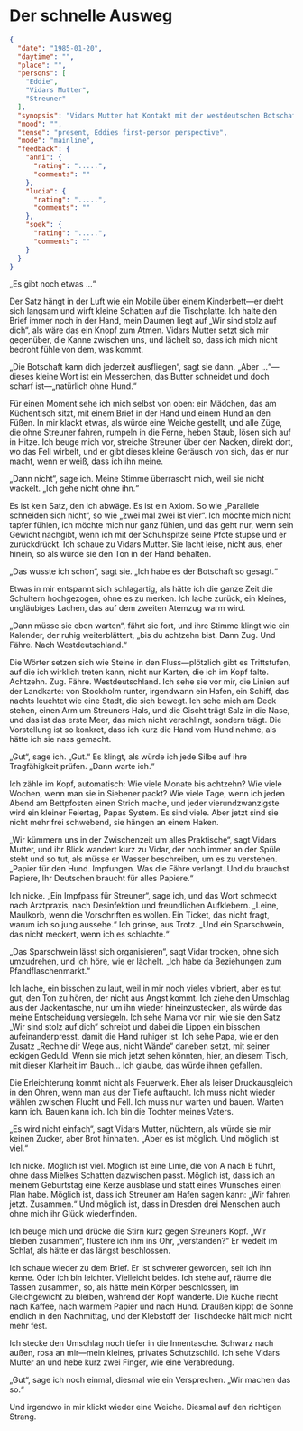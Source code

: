 # Der schnelle Ausweg

```json
{
  "date": "1985-01-20",
  "daytime": "",
  "place": "",
  "persons": [
    "Eddie",
    "Vidars Mutter",
    "Streuner"
  ],
  "synopsis": "Vidars Mutter hat Kontakt mit der westdeutschen Botschaft aufgenommen. Sie haben Briefe für Eddie",
  "mood": "",
  "tense": "present, Eddies first-person perspective",
  "mode": "mainline",
  "feedback": {
    "anni": {
      "rating": ".....",
      "comments": ""
    },
    "lucia": {
      "rating": ".....",
      "comments": ""
    },
    "soek": {
      "rating": ".....",
      "comments": ""
    }
  }
}
```

„Es gibt noch etwas …“

Der Satz hängt in der Luft wie ein Mobile über einem Kinderbett—er dreht sich
langsam und wirft kleine Schatten auf die Tischplatte. Ich halte den Brief immer
noch in der Hand, mein Daumen liegt auf „Wir sind stolz auf dich“, als wäre das
ein Knopf zum Atmen. Vidars Mutter setzt sich mir gegenüber, die Kanne zwischen
uns, und lächelt so, dass ich mich nicht bedroht fühle von dem, was kommt.

„Die Botschaft kann dich jederzeit ausfliegen“, sagt sie dann. „Aber …“—dieses
kleine Wort ist ein Messerchen, das Butter schneidet und doch scharf
ist—„natürlich ohne Hund.“

Für einen Moment sehe ich mich selbst von oben: ein Mädchen, das am Küchentisch
sitzt, mit einem Brief in der Hand und einem Hund an den Füßen. In mir klackt
etwas, als würde eine Weiche gestellt, und alle Züge, die ohne Streuner fahren,
rumpeln in die Ferne, heben Staub, lösen sich auf in Hitze. Ich beuge mich vor,
streiche Streuner über den Nacken, direkt dort, wo das Fell wirbelt, und er gibt
dieses kleine Geräusch von sich, das er nur macht, wenn er weiß, dass ich ihn
meine.

„Dann nicht“, sage ich. Meine Stimme überrascht mich, weil sie nicht wackelt.
„Ich gehe nicht ohne ihn.“

Es ist kein Satz, den ich abwäge. Es ist ein Axiom. So wie „Parallele schneiden
sich nicht“, so wie „zwei mal zwei ist vier“. Ich möchte mich nicht tapfer
fühlen, ich möchte mich nur ganz fühlen, und das geht nur, wenn sein Gewicht
nachgibt, wenn ich mit der Schuhspitze seine Pfote stupse und er zurückdrückt.
Ich schaue zu Vidars Mutter. Sie lacht leise, nicht aus, eher hinein, so als
würde sie den Ton in der Hand behalten.

„Das wusste ich schon“, sagt sie. „Ich habe es der Botschaft so gesagt.“

Etwas in mir entspannt sich schlagartig, als hätte ich die ganze Zeit die
Schultern hochgezogen, ohne es zu merken. Ich lache zurück, ein kleines,
ungläubiges Lachen, das auf dem zweiten Atemzug warm wird.

„Dann müsse sie eben warten“, fährt sie fort, und ihre Stimme klingt wie ein
Kalender, der ruhig weiterblättert, „bis du achtzehn bist. Dann Zug. Und Fähre.
Nach Westdeutschland.“

Die Wörter setzen sich wie Steine in den Fluss—plötzlich gibt es Trittstufen,
auf die ich wirklich treten kann, nicht nur Karten, die ich im Kopf falte.
Achtzehn. Zug. Fähre. Westdeutschland. Ich sehe sie vor mir, die Linien auf der
Landkarte: von Stockholm runter, irgendwann ein Hafen, ein Schiff, das nachts
leuchtet wie eine Stadt, die sich bewegt. Ich sehe mich am Deck stehen, einen
Arm um Streuners Hals, und die Gischt trägt Salz in die Nase, und das ist das
erste Meer, das mich nicht verschlingt, sondern trägt. Die Vorstellung ist so
konkret, dass ich kurz die Hand vom Hund nehme, als hätte ich sie nass gemacht.

„Gut“, sage ich. „Gut.“ Es klingt, als würde ich jede Silbe auf ihre
Tragfähigkeit prüfen. „Dann warte ich.“

Ich zähle im Kopf, automatisch: Wie viele Monate bis achtzehn? Wie viele Wochen,
wenn man sie in Siebener packt? Wie viele Tage, wenn ich jeden Abend am
Bettpfosten einen Strich mache, und jeder vierundzwanzigste wird ein kleiner
Feiertag, Papas System. Es sind viele. Aber jetzt sind sie nicht mehr frei
schwebend, sie hängen an einem Haken.

„Wir kümmern uns in der Zwischenzeit um alles Praktische“, sagt Vidars Mutter,
und ihr Blick wandert kurz zu Vidar, der noch immer an der Spüle steht und so
tut, als müsse er Wasser beschreiben, um es zu verstehen. „Papier für den Hund.
Impfungen. Was die Fähre verlangt. Und du brauchst Papiere, Ihr Deutschen
braucht für alles Papiere.“

Ich nicke. „Ein Impfpass für Streuner“, sage ich, und das Wort schmeckt nach
Arztpraxis, nach Desinfektion und freundlichen Aufklebern. „Leine, Maulkorb,
wenn die Vorschriften es wollen. Ein Ticket, das nicht fragt, warum ich so jung
aussehe.“ Ich grinse, aus Trotz. „Und ein Sparschwein, das nicht meckert, wenn
ich es schlachte.“

„Das Sparschwein lässt sich organisieren“, sagt Vidar trocken, ohne sich
umzudrehen, und ich höre, wie er lächelt. „Ich habe da Beziehungen zum
Pfandflaschenmarkt.“

Ich lache, ein bisschen zu laut, weil in mir noch vieles vibriert, aber es tut
gut, den Ton zu hören, der nicht aus Angst kommt. Ich ziehe den Umschlag aus der
Jackentasche, nur um ihn wieder hineinzustecken, als würde das meine
Entscheidung versiegeln. Ich sehe Mama vor mir, wie sie den Satz „Wir sind stolz
auf dich“ schreibt und dabei die Lippen ein bisschen aufeinanderpresst, damit
die Hand ruhiger ist. Ich sehe Papa, wie er den Zusatz „Rechne dir Wege aus,
nicht Wände“ daneben setzt, mit seiner eckigen Geduld. Wenn sie mich jetzt sehen
könnten, hier, an diesem Tisch, mit dieser Klarheit im Bauch... Ich glaube, das
würde ihnen gefallen.

Die Erleichterung kommt nicht als Feuerwerk. Eher als leiser Druckausgleich in
den Ohren, wenn man aus der Tiefe auftaucht. Ich muss nicht wieder wählen
zwischen Flucht und Fell. Ich muss nur warten und bauen. Warten kann ich. Bauen
kann ich. Ich bin die Tochter meines Vaters.

„Es wird nicht einfach“, sagt Vidars Mutter, nüchtern, als würde sie mir keinen
Zucker, aber Brot hinhalten. „Aber es ist möglich. Und möglich ist viel.“

Ich nicke. Möglich ist viel. Möglich ist eine Linie, die von A nach B führt,
ohne dass Mielkes Schatten dazwischen passt. Möglich ist, dass ich an meinem
Geburtstag eine Kerze ausblase und statt eines Wunsches einen Plan habe. Möglich
ist, dass ich Streuner am Hafen sagen kann: „Wir fahren jetzt. Zusammen.“ Und
möglich ist, dass in Dresden drei Menschen auch ohne mich ihr Glück
wiederfinden.

Ich beuge mich und drücke die Stirn kurz gegen Streuners Kopf. „Wir bleiben
zusammen“, flüstere ich ihm ins Ohr, „verstanden?“ Er wedelt im Schlaf, als
hätte er das längst beschlossen.

Ich schaue wieder zu dem Brief. Er ist schwerer geworden, seit ich ihn kenne.
Oder ich bin leichter. Vielleicht beides. Ich stehe auf, räume die Tassen
zusammen, so, als hätte mein Körper beschlossen, im Gleichgewicht zu bleiben,
während der Kopf wanderte. Die Küche riecht nach Kaffee, nach warmem Papier und
nach Hund. Draußen kippt die Sonne endlich in den Nachmittag, und der Klebstoff
der Tischdecke hält mich nicht mehr fest.

Ich stecke den Umschlag noch tiefer in die Innentasche. Schwarz nach außen, rosa
an mir—mein kleines, privates Schutzschild. Ich sehe Vidars Mutter an und hebe
kurz zwei Finger, wie eine Verabredung.

„Gut“, sage ich noch einmal, diesmal wie ein Versprechen. „Wir machen das so.“

Und irgendwo in mir klickt wieder eine Weiche. Diesmal auf den richtigen Strang.
